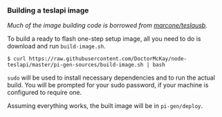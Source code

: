 ### Building a teslapi image

*Much of the image building code is borrowed from [marcone/teslausb](https://github.com/marcone/teslausb/tree/main-dev/pi-gen-sources).*

To build a ready to flash one-step setup image, all you need to do is download and run `build-image.sh`.

```shell
$ curl https://raw.githubusercontent.com/DoctorMcKay/node-teslapi/master/pi-gen-sources/build-image.sh | bash
```

`sudo` will be used to install necessary dependencies and to run the actual build. You will be prompted for your sudo
password, if your machine is configured to require one.

Assuming everything works, the built image will be in `pi-gen/deploy`.
